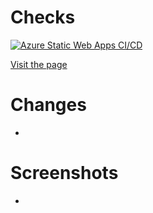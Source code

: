 # Checks
[![Azure Static Web Apps CI/CD](https://github.com/bparker-github/noodles-house/actions/workflows/azure-static-web-apps-thankful-pebble-0fd322f0f.yml/badge.svg?branch=roles-and-perms)](https://github.com/bparker-github/noodles-house/actions/workflows/azure-static-web-apps-thankful-pebble-0fd322f0f.yml)

[Visit the page](https://thankful-pebble-0fd322f0f.3.azurestaticapps.net)

# Changes
-

# Screenshots
-
